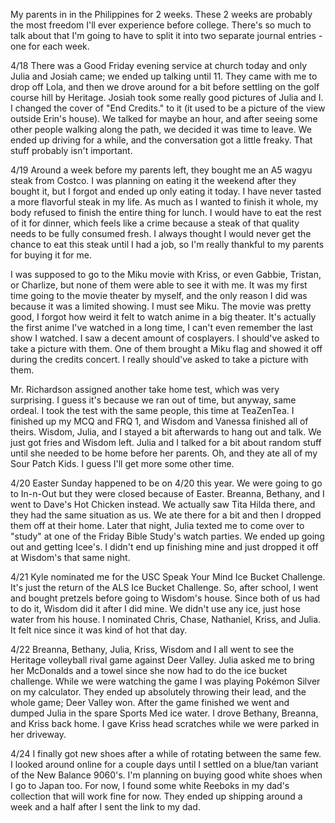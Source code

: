 My parents in in the Philippines for 2 weeks. These 2 weeks are probably the most freedom I'll ever experience before college. There's so much to talk about that I'm going to have to split it into two separate journal entries - one for each week.

4/18
There was a Good Friday evening service at church today and only Julia and Josiah came; we ended up talking until 11. They came with me to drop off Lola, and then we drove around for a bit before settling on the golf course hill by Heritage. Josiah took some really good pictures of Julia and I. I changed the cover of "End Credits." to it (it used to be a picture of the view outside Erin's house). We talked for maybe an hour, and after seeing some other people walking along the path, we decided it was time to leave. We ended up driving for a while, and the conversation got a little freaky. That stuff probably isn't important.

4/19
Around a week before my parents left, they bought me an A5 wagyu steak from Costco. I was planning on eating it the weekend after they bought it, but I forgot and ended up only eating it today. I have never tasted a more flavorful steak in my life. As much as I wanted to finish it whole, my body refused to finish the entire thing for lunch. I would have to eat the rest of it for dinner, which feels like a crime because a steak of that quality needs to be fully consumed fresh. I always thought I would never get the chance to eat this steak until I had a job, so I'm really thankful to my parents for buying it for me.

I was supposed to go to the Miku movie with Kriss, or even Gabbie, Tristan, or Charlize, but none of them were able to see it with me. It was my first time going to the movie theater by myself, and the only reason I did was because it was a limited showing. I must see Miku. The movie was pretty good, I forgot how weird it felt to watch anime in a big theater. It's actually the first anime I've watched in a long time, I can't even remember the last show I watched. I saw a decent amount of cosplayers. I should've asked to take a picture with them. One of them brought a Miku flag and showed it off during the credits concert. I really should've asked to take a picture with them.

Mr. Richardson assigned another take home test, which was very surprising. I guess it's because we ran out of time, but anyway, same ordeal. I took the test with the same people, this time at TeaZenTea. I finished up my MCQ and FRQ 1, and Wisdom and Vanessa finished all of theirs. Wisdom, Julia, and I stayed a bit afterwards to hang out and talk. We just got fries and Wisdom left. Julia and I talked for a bit about random stuff until she needed to be home before her parents. Oh, and they ate all of my Sour Patch Kids. I guess I'll get more some other time.

4/20
Easter Sunday happened to be on 4/20 this year. We were going to go to In-n-Out but they were closed because of Easter. Breanna, Bethany, and I went to Dave's Hot Chicken instead. We actually saw Tita Hilda there, and they had the same situation as us. We ate there for a bit and then I dropped them off at their home. Later that night, Julia texted me to come over to "study" at one of the Friday Bible Study's watch parties. We ended up going out and getting Icee's. I didn't end up finishing mine and just dropped it off at Wisdom's that same night.

4/21
Kyle nominated me for the USC Speak Your Mind Ice Bucket Challenge. It's just the return of the ALS Ice Bucket Challenge. So, after school, I went and bought pretzels before going to Wisdom's house. Since both of us had to do it, Wisdom did it after I did mine. We didn't use any ice, just hose water from his house. I nominated Chris, Chase, Nathaniel, Kriss, and Julia. It felt nice since it was kind of hot that day.

4/22
Breanna, Bethany, Julia, Kriss, Wisdom and I all went to see the Heritage volleyball rival game against Deer Valley. Julia asked me to bring her McDonalds and a towel since she now had to do the ice bucket challenge. While we were watching the game I was playing Pokémon Silver on my calculator. They ended up absolutely throwing their lead, and the whole game; Deer Valley won. After the game finished we went and dumped Julia in the spare Sports Med ice water. I drove Bethany, Breanna, and Kriss back home. I gave Kriss head scratches while we were parked in her driveway.

4/24
I finally got new shoes after a while of rotating between the same few. I looked around online for a couple days until I settled on a blue/tan variant of the New Balance 9060's. I'm planning on buying good white shoes when I go to Japan too. For now, I found some white Reeboks in my dad's collection that will work fine for now. They ended up shipping around a week and a half after I sent the link to my dad. 
